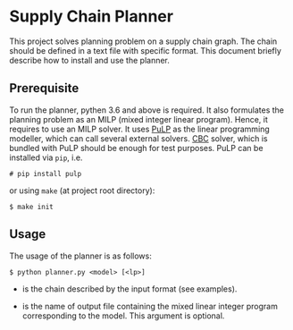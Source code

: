 Supply Chain Planner
====================

This project solves planning problem on a supply chain graph. The
chain should be defined in a text file with specific format. This
document briefly describe how to install and use the planner.


## Prerequisite

To run the planner, pythen 3.6 and above is required. It also
formulates the planning problem as an MILP (mixed integer linear
program). Hence, it requires to use an MILP solver. It uses
[PuLP](https://pypi.org/project/PuLP/) as the linear programming
modeller, which can call several external
solvers. [CBC](http://www.coin-or.org/) solver, which is bundled with
PuLP should be enough for test purposes.  PuLP can be installed via
`pip`, i.e.

```SHELL
# pip install pulp
```

or using `make` (at project root directory):

```SHELL
$ make init
```

## Usage
The usage of the planner is as follows:

```SHELL
$ python planner.py <model> [<lp>]
```

- <model> is the chain described by the input format (see examples).

- <lp> is the name of output file containing the mixed linear integer
  program corresponding to the model. This argument is optional.
